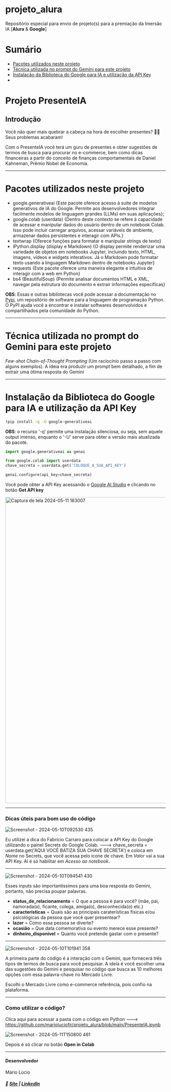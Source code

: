 # projeto_alura
Repositório especial para envio de projeto(s) para a premiação da Imersão IA [**Alura** &amp; **Google**]

# Sumário
+ [Pacotes utilizados neste projeto](https://github.com/marioluciofjr/projeto_alura/tree/main#pacotes-utilizados-neste-projeto)
+ [Técnica utilizada no prompt do Gemini para este projeto](https://github.com/marioluciofjr/projeto_alura/tree/main#t%C3%A9cnica-utilizada-no-prompt-do-gemini-para-este-projeto)
+ [Instalação da Biblioteca do Google para IA e utilização da API Key](https://github.com/marioluciofjr/projeto_alura/tree/main#instala%C3%A7%C3%A3o-da-biblioteca-do-google-para-ia-e-utiliza%C3%A7%C3%A3o-da-api-key)
+ []()

# Projeto PresenteIA 

## Introdução
Você não quer mais quebrar a cabeça na hora de escolher presentes? 🤯🎁
Seus problemas acabaram! 

Com o PresenteIA você terá um guru de presentes e obter sugestões de termos de busca para procurar no e-commerce, bem como dicas financeiras a partir do 
conceito de finanças comportamentais de Daniel Kahneman, Prêmio Nobel de Economia.

---------------------------------------------------------------------------------

# Pacotes utilizados neste projeto
+ google.generativeai {Este pacote oferece acesso à suíte de modelos generativos de IA do Google. Permite aos desenvolvedores integrar facilmente modelos de linguagem grandes (LLMs) em suas aplicações};
+ google.colab (userdata) {Dentro deste contexto se refere à capacidade de acessar e manipular dados do usuário dentro de um notebook Colab.
Isso pode incluir carregar arquivos, acessar variáveis de ambiente, armazenar dados persistentes e interagir com APIs.}
+ textwrap {Oferece funções para formatar e manipular strings de texto}
+ IPython.display (display e Markdown) {O display permite renderizar uma variedade de objetos em notebooks Jupyter, incluindo texto, HTML, imagens, vídeos e widgets interativos. Já o Markdown pode formatar texto usando a linguagem Markdown dentro de notebooks Jupyter}
+ requests {Este pacote oferece uma maneira elegante e intuitiva de interagir com a web em Python}
+ bs4 (BeautifulSoup) {Permite analisar documentos HTML e XML, navegar pela estrutura do documento e extrair informações específicas}

**OBS**: Essas e outras bibliotecas você pode acessar a documentação no [Pypi](https://pypi.org/), um repositório de software para a linguagem de programação Python. O PyPI ajuda você a encontrar e instalar softwares desenvolvidos e compartilhados pela comunidade do Python.

---------------------------------------------------------------------------------

# Técnica utilizada no prompt do Gemini para este projeto

*Few-shot Chain-of-Thought Prompting* (Um raciocínio passo a passo com alguns exemplos). A ideia era produzir um prompt bem detalhado, a fim de extrair uma ótima resposta do Gemini

---------------------------------------------------------------------------------

# Instalação da Biblioteca do Google para IA e utilização da API Key

```bash
!pip install -q -U google-generativeai
```
**OBS**: o recurso '-q' permite uma instalação silenciosa, ou seja, sem aquele output imenso, enquanto o '-U' serve para obter a versão mais atualizada do pacote.

```python
import google.generativeai as genai

from google.colab import userdata
chave_secreta = userdata.get('COLOQUE_A_SUA_API_KEY')

genai.configure(api_key=chave_secreta)
```
Você pode obter a API Key acessando o [Google AI Studio](https://aistudio.google.com/app/prompts/new_chat) e clicando no botão **Get API key**

<img width="959" alt="Captura de tela 2024-05-11 163007" src="https://github.com/marioluciofjr/projeto_alura/assets/105465306/09c7fa16-06af-4af4-b2b6-fdd7d2ad8a5e">

---------------------------------------------------------------------------------

### Dicas úteis para bom uso do código

![Screenshot - 2024-05-10T092530 435](https://github.com/marioluciofjr/projeto_alura/assets/105465306/edf02446-4835-4e83-b11c-80deb8500a0d)

Eu utilizei a dica do Fabrício Carraro para colocar a API Key do Google utilizando o painel Secrets do Google Colab. 
---> chave_secreta = userdata.get('AQUI VOCÊ BATIZA SUA CHAVE SECRETA') e coloca em *Nome* no Secrets, que você acessa pelo ícone de chave. 
Em *Valor* vai a sua API Key. Aí é só habilitar em *Acesso ao notebook*.

---------------------------------------------------------------------------------

![Screenshot - 2024-05-10T094541 430](https://github.com/marioluciofjr/projeto_alura/assets/105465306/d3205dce-5e5b-4d2f-b103-3cd38d88a284)

Esses inputs são importantíssimos para uma boa resposta do Gemini, portanto, não precisa poupar palavras. 

+ **status_de_relacionamento** = O que a pessoa é para você? (mãe, pai, namorada(o), ficante, colega, amiga(o), desconhecida(o) etc.)
+ **características** = Quais são as principais caraterísticas físicas e/ou psicológicas da pessoa que você quer presentear?
+ **lazer** = Como essa pessoa se diverte?
+ **ocasião** = Que data comemorativa ou evento merece esse presente?
+ **dinheiro_disponível** = Quanto você pretende gastar com o presente?

---------------------------------------------------------------------------------

![Screenshot - 2024-05-10T101941 358](https://github.com/marioluciofjr/projeto_alura/assets/105465306/b43204db-ebf4-4652-8b86-61dc3dba7bca)

A primeira parte do código é a interação com o Gemini, que fornecerá três tipos de termos de busca para você pesquisar. 
A ideia é você escolher uma das sugestões do Gemini e pesquisar no código que busca as 10 melhores opções com essa palavra-chave no Mercado Livre.

Escolhi o Mercado Livre como e-commerce referência, pois confio na plataforma.

---------------------------------------------------------------------------------

### Como utilizar o código?

Clica aqui para acessar a pasta com o código em Python ---> https://github.com/marioluciofjr/projeto_alura/blob/main/PresenteIA.ipynb

![Screenshot - 2024-05-11T150800 461](https://github.com/marioluciofjr/projeto_alura/assets/105465306/967d6491-1722-4063-91d4-a0da2bd8befe)

Depois é só clicar no botão **Open in Colab**

---------------------------------------------------------------------------------

#### Desenvolvedor 
Mário Lúcio

##### 🔗 [Site](https://prazocerto.me) | [LinkedIn](https://linkedin.com/in/marioluciofjr)
